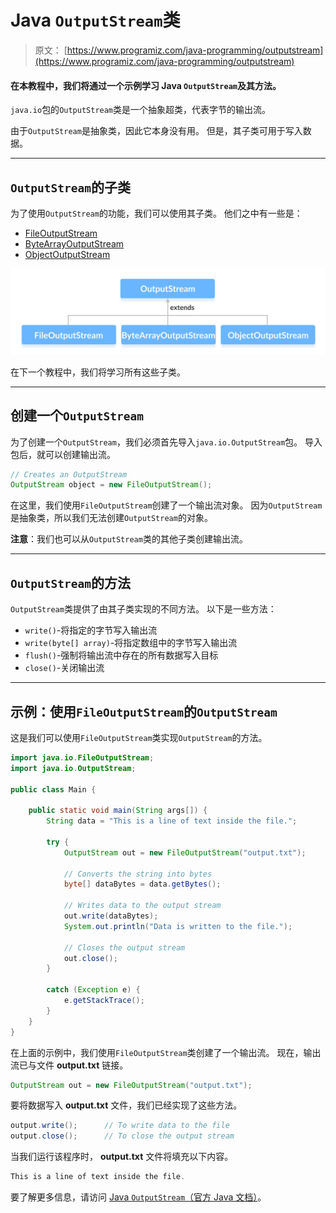 # Java `OutputStream`类

> 原文： [https://www.programiz.com/java-programming/outputstream](https://www.programiz.com/java-programming/outputstream)

#### 在本教程中，我们将通过一个示例学习 Java `OutputStream`及其方法。

`java.io`包的`OutputStream`类是一个抽象超类，代表字节的输出流。

由于`OutputStream`是抽象类，因此它本身没有用。 但是，其子类可用于写入数据。

* * *

## `OutputStream`的子类

为了使用`OutputStream`的功能，我们可以使用其子类。 他们之中有一些是：

*   [FileOutputStream](/java-programming/fileoutputstream "Java FileOutputStream Class")
*   [ByteArrayOutputStream](/java-programming/bytearrayoutputstream "Java ByteArrayOutputStream Class")
*   [ObjectOutputStream](/java-programming/objectoutputstream "Java ObjectOutputStream Class")

![Subclasses of Java OutputStream are FileOutputStream, ByteArrayOutputStream and ObjectOutputStream.](img/7dd805f6af782bdb847c4151e2db526a.png "Java OutputStream ")

在下一个教程中，我们将学习所有这些子类。

* * *

## 创建一个`OutputStream`

为了创建一个`OutputStream`，我们必须首先导入`java.io.OutputStream`包。 导入包后，就可以创建输出流。

```java
// Creates an OutputStream
OutputStream object = new FileOutputStream(); 
```

在这里，我们使用`FileOutputStream`创建了一个输出流对象。 因为`OutputStream`是抽象类，所以我们无法创建`OutputStream`的对象。

**注意**：我们也可以从`OutputStream`类的其他子类创建输出流。

* * *

## `OutputStream`的方法

`OutputStream`类提供了由其子类实现的不同方法。 以下是一些方法：

*   `write()`-将指定的字节写入输出流
*   `write(byte[] array)`-将指定数组中的字节写入输出流
*   `flush()`-强制将输出流中存在的所有数据写入目标
*   `close()`-关闭输出流

* * *

## 示例：使用`FileOutputStream`的`OutputStream`

这是我们可以使用`FileOutputStream`类实现`OutputStream`的方法。

```java
import java.io.FileOutputStream;
import java.io.OutputStream;

public class Main {

    public static void main(String args[]) {
        String data = "This is a line of text inside the file.";

        try {
            OutputStream out = new FileOutputStream("output.txt");

            // Converts the string into bytes
            byte[] dataBytes = data.getBytes();

            // Writes data to the output stream
            out.write(dataBytes);
            System.out.println("Data is written to the file.");

            // Closes the output stream
            out.close();
        }

        catch (Exception e) {
            e.getStackTrace();
        }
    }
} 
```

在上面的示例中，我们使用`FileOutputStream`类创建了一个输出流。 现在，输出流已与文件 **output.txt** 链接。

```java
OutputStream out = new FileOutputStream("output.txt"); 
```

要将数据写入 **output.txt** 文件，我们已经实现了这些方法。

```java
output.write();      // To write data to the file
output.close();      // To close the output stream 
```

当我们运行该程序时， **output.txt** 文件将填充以下内容。

```java
This is a line of text inside the file. 
```

要了解更多信息，请访问 [Java `OutputStream`（官方 Java 文档）](https://docs.oracle.com/javase/7/docs/api/java/io/OutputStream.html "Java OutputStream (official Java documentation)")。